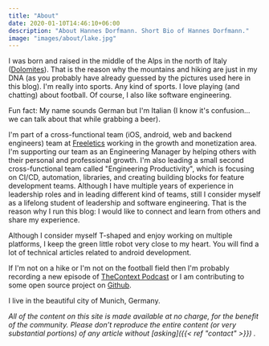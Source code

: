 ```yaml
---
title: "About"
date: 2020-01-10T14:46:10+06:00
description: "About Hannes Dorfmann. Short Bio of Hannes Dorfmann."
image: "images/about/lake.jpg"
---
```


I was born and raised in the middle of the Alps in the north of Italy ([Dolomites](https://en.wikipedia.org/wiki/Dolomites)). That is the reason why the mountains and hiking are just in my DNA (as you probably have already guessed by the pictures used here in this blog). I'm really into sports. Any kind of sports. I love playing (and chatting) about football. Of course, I also like software engineering. 

Fun fact: My name sounds German but I'm Italian (I know it's confusion... we can talk about that while grabbing a beer).

I'm part of a cross-functional team (iOS, android, web and backend engineers) team at [Freeletics](https://www.freeletics.com) working in the growth and monetization area. I'm supporting our team as an Engineering Manager by helping others with their personal and professional growth. I'm also leading a small second cross-functional team called "Engineering Productivity", which is focusing on CI/CD, automation, libraries, and creating building blocks for feature development teams. Although I have multiple years of experience in leadership roles and in leading different kind of teams, still I consider myself as a lifelong student of leadership and software engineering. That is the reason why I run this blog: I would like to connect and learn from others and share my experience.

Although I consider myself T-shaped and enjoy working on multiple platforms, I keep the green little robot very close to my heart. You will find a lot of technical articles related to android development.

If I'm not on a hike or I'm not on the football field then I'm probably recording a new episode of [TheContext Podcast](https://thecontext.github.io/) or I am contributing to some open source project on [Github](https://github.com/sockeqwe).

I live in the beautiful city of Munich, Germany.

_All of the content on this site is made available at no charge, for the benefit of the community. Please don’t reproduce the entire content (or very substantial portions) of any article without [asking]({{< ref "contact" >}}) ._
